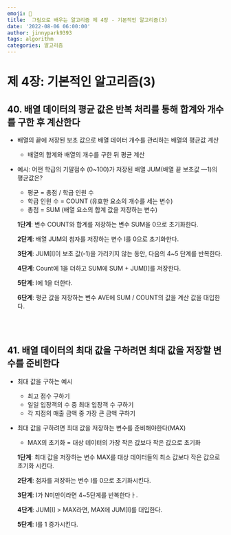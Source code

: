 ```yaml
---
emoji: 🤖
title:  그림으로 배우는 알고리즘 제 4장 - 기본적인 알고리즘(3)
date: '2022-08-06 06:00:00'
author: jinnypark9393
tags: algorithm
categories: 알고리즘
---
```


# 제 4장: 기본적인 알고리즘(3)

## 40. 배열 데이터의 평균 값은 반복 처리를 통해 합계와 개수를 구한 후 계산한다

- 배열의 끝에 저장된 보초 값으로 배열 데이터 개수를 관리하는 배열의 평균값 계산
    - 배열의 합계와 배열의 개수를 구한 뒤 평균 계산
- 예시: 어떤 학급의 기말점수 (0~100)가 저장된 배열 JUM(배열 끝 보초값 —1)의 평균값은?
    - 평균 = 총점 / 학급 인원 수
    - 학급 인원 수 = COUNT (유효한 요소의 개수를 세는 변수)
    - 총점 = SUM (배열 요소의 합계 값을 저장하는 변수)
    
    **1단계**: 변수 COUNT와 합계를 저장하는 변수 SUM을 0으로 초기화한다.
    
    **2단계**: 배열 JUM의 첨자를 저장하는 변수 I를 0으로 초기화한다.
    
    **3단계**: JUM[I]이 보초 값(-1)을 가리키지 않는 동안, 다음의 4~5 단계를 반복한다.
    
    **4단계**: Count에 1을 더하고 SUM에 SUM + JUM[I]를 저장한다.
    
    **5단계**: I에 1을 더한다.
    
    **6단계**: 평균 값을 저장하는 변수 AVE에 SUM / COUNT의 값을 계산 값을 대입한다.

<br/><br/>

## 41. 배열 데이터의 최대 값을 구하려면 최대 값을 저장할 변수를 준비한다

- 최대 값을 구하는 예시
    - 최고 점수 구하기
    - 일일 입장객의 수 중 최대 입장객 수 구하기
    - 각 지점의 매출 금액 중 가장 큰 금액 구하기
- 최대 값을 구하려면 최대 값을 저장하는 변수를 준비해야한다(MAX)
    - MAX의 초기화 = 대상 데이터의 가장 작은 값보다 작은 값으로 초기화
    
    **1단계**: 최대 값을 저장하는 변수 MAX를 대상 데이터들의 최소 값보다 작은 값으로 초기화 시킨다.
    
    **2단계**: 첨자를 저장하는 변수 I를 0으로 초기화시킨다.
    
    **3단계**: I가 N미만이라면 4~5단계를 반복한다ㅏ.
    
    **4단계**: JUM[I] > MAX라면, MAX에 JUM[I]를 대입한다.
    
    **5단계**: I를 1 증가시킨다.

<br/><br/>